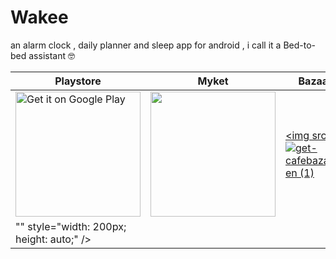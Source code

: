 # Wakee
an alarm clock , daily planner and sleep app for android , i call it a Bed-to-bed assistant 🤓


| Playstore | Myket | Bazaar |
|-----------|-------|--------|
| <a href='https://play.google.com/store/apps/details?id=com.wakee.app&utm_source=github&pcampaignid=pcampaignidMKT-Other-global-all-co-prtnr-py-PartBadge-Mar2515-1'><img alt='Get it on Google Play' src='https://play.google.com/intl/en_us/badges/static/images/badges/en_badge_web_generic.png' style="width: 200px; height: auto;" /></a> |  <a href="https://myket.ir/app/com.aliJafari.wakee?utm_source=search-ads-gift&utm_medium=cpc"><img src="https://myket.ir/core/images/logo/get-en.png" style="width: 200px; height: auto;"  /> </a> |<a href="https://cafebazaar.ir/app/com.aliJafari.wakee?l=en"><img src=![get-cafebazaar-en (1)](https://github.com/alijafari-gd/Wakee/assets/112819193/5e775069-80dc-4de9-b455-9aaac3643ffa)
"" style="width: 200px; height: auto;"  /> </a>  |

